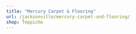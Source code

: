 ```yaml
---
title: "Mercury Carpet & Flooring"
url: /jacksonville/mercury-carpet-und-flooring/
shop: Teppiche
---
```

